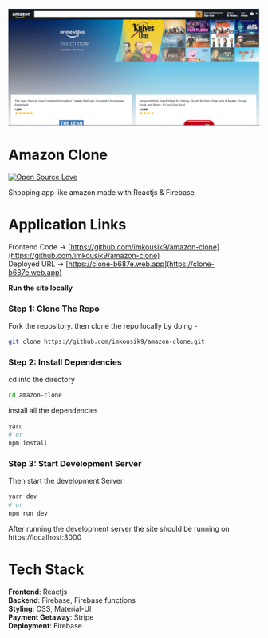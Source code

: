 <p align="center">
   <img src="./.github/images/homepage.png" width="1000"/>
</p>

# Amazon Clone

[![Open Source Love](https://badges.frapsoft.com/os/v2/open-source.svg?v=103)](https://github.com/imkousik9)

Shopping app like amazon made with Reactjs & Firebase

# Application Links

Frontend Code -> [https://github.com/imkousik9/amazon-clone](https://github.com/imkousik9/amazon-clone)
<br>
Deployed URL -> [https://clone-b687e.web.app](https://clone-b687e.web.app)
<br>

**Run the site locally**

### Step 1: Clone The Repo

Fork the repository. then clone the repo locally by doing -

```bash
git clone https://github.com/imkousik9/amazon-clone.git
```

### Step 2: Install Dependencies

cd into the directory

```bash
cd amazon-clone
```

install all the dependencies

```bash
yarn
# or
npm install
```

### Step 3: Start Development Server

Then start the development Server

```bash
yarn dev
# or
npm run dev
```

After running the development server the site should be running on https://localhost:3000

# Tech Stack

<b>Frontend</b>: Reactjs
<br>
<b>Backend</b>: Firebase, Firebase functions
<br>
<b>Styling</b>: CSS, Material-UI
<br>
<b>Payment Getaway</b>: Stripe
<br>
<b>Deployment</b>: Firebase
